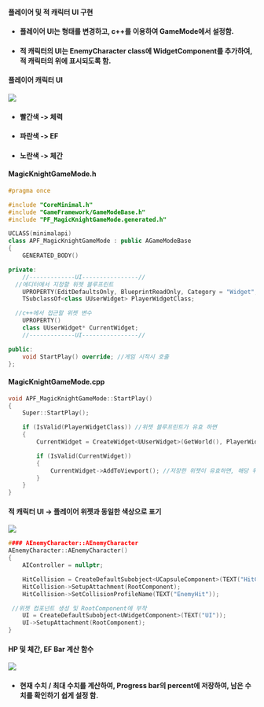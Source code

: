 #### 플레이어 및 적 캐릭터 UI 구현
+ #### 플레이어 UI는 형태를 변경하고, c++를 이용하여 GameMode에서 설정함.
+ #### 적 캐릭터의 UI는 EnemyCharacter class에 WidgetComponent를 추가하여, 적 캐릭터의 위에 표시되도록 함.


#### 플레이어 캐릭터 UI
![](https://github.com/kimeorua/portfolio/blob/main/img/%ED%94%8C%EB%A0%88%EC%9D%B4%EC%96%B4UI.PNG?raw=true)
+ #### 빨간색 -> 체력
+ #### 파란색 -> EF
+ #### 노란색 -> 체간

#### MagicKnightGameMode.h
```cpp
#pragma once

#include "CoreMinimal.h"
#include "GameFramework/GameModeBase.h"
#include "PF_MagicKnightGameMode.generated.h"

UCLASS(minimalapi)
class APF_MagicKnightGameMode : public AGameModeBase
{
	GENERATED_BODY()

private:
	//-------------UI----------------//
  //에디터에서 지정할 위젯 블루프린트
	UPROPERTY(EditDefaultsOnly, BlueprintReadOnly, Category = "Widget", Meta = (AllowPrivateAccess = "true"))
	TSubclassOf<class UUserWidget> PlayerWidgetClass;

  //c++에서 접근할 위젯 변수
	UPROPERTY()
	class UUserWidget* CurrentWidget;
	//-------------UI----------------//

public:
	void StartPlay() override; //게임 시작시 호출
};
```

#### MagicKnightGameMode.cpp
```cpp
void APF_MagicKnightGameMode::StartPlay()
{
	Super::StartPlay();

 	if (IsValid(PlayerWidgetClass)) //위젯 블루프린트가 유효 하면
	{
		CurrentWidget = CreateWidget<UUserWidget>(GetWorld(), PlayerWidgetClass); //해당 위젯을 생성하여, 변수에 저장

		if (IsValid(CurrentWidget))
		{
			CurrentWidget->AddToViewport(); //저장한 위젯이 유효하면, 해당 위젯을 뷰포트에 부착
		}
	}
}
```

#### 적 캐릭터 UI -> 플레이어 위젯과 동일한 색상으로 표기
![](https://github.com/kimeorua/portfolio/blob/main/img/%EC%A0%81UI.PNG?raw=true)
```cpp
#### AEnemyCharacter::AEnemyCharacter
AEnemyCharacter::AEnemyCharacter()
{
	AIController = nullptr;

	HitCollision = CreateDefaultSubobject<UCapsuleComponent>(TEXT("HitCollision"));
	HitCollision->SetupAttachment(RootComponent);
	HitCollision->SetCollisionProfileName(TEXT("EnemyHit"));

 //위젯 컴포넌트 생성 및 RootComponent에 부착
	UI = CreateDefaultSubobject<UWidgetComponent>(TEXT("UI"));
	UI->SetupAttachment(RootComponent);
}
```

#### HP 및 체간, EF Bar 계산 함수
![](https://github.com/kimeorua/portfolio/blob/main/img/UI%EA%B3%84%EC%82%B0%ED%95%A8%EC%88%98.PNG?raw=true)
+ #### 현재 수치 / 최대 수치를 계산하여, Progress bar의 percent에 저장하여, 남은 수치를 확인하기 쉽게 설정 함. 
